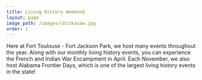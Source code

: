 ```yaml
---
title: Living History Weekend
layout: page
image_path: /images/chickasaw.jpg
order: 1
---
```

Here at Fort Toulouse - Fort Jackson Park, we host many events throughout the year. Along with our monthly living history events, you can experience the French and Indian War Encampment in April. Each November, we also host Alabama Frontier Days, which is one of the largest living history events in the state!
